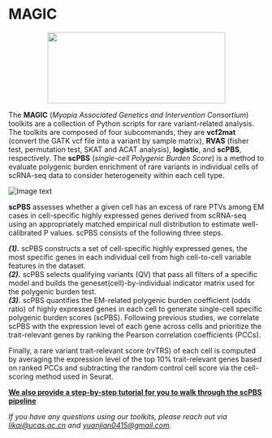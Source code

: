 # MAGIC

<div align=center>
<img src="https://github.com/sulab-wmu/MAGIC/blob/main/pic/MAGIC.jpg" width="350" height="140"/>
</div>

The **MAGIC** (*Myopia Associated Genetics and Intervention Consortium*) toolkits are a collection of Python scripts for rare variant-related analysis. The toolkits are composed of four subcommands, they are **vcf2mat** (convert the GATK vcf file into a variant by sample matrix), **RVAS** (fisher test, permutation test, SKAT and ACAT analysis), **logistic**, and **scPBS**, respectively. The **scPBS** (*single-cell Polygenic Burden Score*) is a method to evaluate polygenic burden enrichment of rare variants in individual cells of scRNA-seq data to consider heterogeneity within each cell type. <br />

![Image text](https://github.com/sulab-wmu/MAGIC/blob/main/pic/scPBS.jpg)

**scPBS** assesses whether a given cell has an excess of rare PTVs among EM cases in cell-specific highly expressed genes derived from scRNA-seq using an appropriately matched empirical null distribution to estimate well-calibrated P values. scPBS consists of the following three steps. 

**_(1)._** scPBS constructs a set of cell-specific highly expressed genes, the most specific genes in each individual cell from high cell-to-cell variable features in the dataset. <br />
**_(2)._** scPBS selects qualifying variants (QV) that pass all filters of a specific model and builds the geneset(cell)-by-individual indicator matrix used for the polygenic burden test. <br /> 
**_(3)._** scPBS quantifies the EM-related polygenic burden coefficient (odds ratio) of highly expressed genes in each cell to generate single-cell specific polygenic burden scores (scPBS). Following previous studies, we correlate scPBS with the expression level of each gene across cells and prioritize the trait-relevant genes by ranking the Pearson correlation coefficients (PCCs). <br />

Finally, a rare variant trait-relevant score (rvTRS) of each cell is computed by averaging the expression level of the top 10% trait-relevant genes based on ranked PCCs and subtracting the random control cell score via the cell-scoring method used in Seurat.

**[We also provide a step-by-step tutorial for you to walk through the scPBS pipeline](https://github.com/sulab-wmu/MAGIC/blob/main/tutorial.md)**

_If you have any questions using our toolkits, please reach out via <likai@ucas.ac.cn> and <yuanjian0415@gmail.com>._
